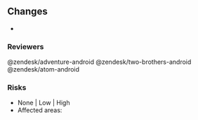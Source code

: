 ## Changes
*

### Reviewers
@zendesk/adventure-android @zendesk/two-brothers-android @zendesk/atom-android

### Risks
* None | Low | High
* Affected areas: